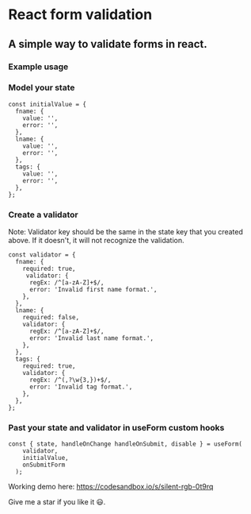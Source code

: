 # React form validation

## A simple way to validate forms in react.

### Example usage

### Model your state

```
const initialValue = {
  fname: {
    value: '',
    error: '',
  },
  lname: {
    value: '',
    error: '',
  },
  tags: {
    value: '',
    error: '',
  },
};
```

### Create a validator

Note: Validator key should be the same in the state key that you created above. If it doesn't, it will not recognize the validation.

```
const validator = {
  fname: {
    required: true,
     validator: {
      regEx: /^[a-zA-Z]+$/,
      error: 'Invalid first name format.',
    },
  },
  lname: {
    required: false,
    validator: {
      regEx: /^[a-zA-Z]+$/,
      error: 'Invalid last name format.',
    },
  },
  tags: {
    required: true,
    validator: {
      regEx: /^(,?\w{3,})+$/,
      error: 'Invalid tag format.',
    },
  },
};
```

### Past your state and validator in useForm custom hooks

```
const { state, handleOnChange handleOnSubmit, disable } = useForm(
    validator,
    initialValue,
    onSubmitForm
  );
```

Working demo here: https://codesandbox.io/s/silent-rgb-0t9rq

Give me a star if you like it 😃.
